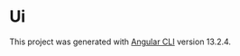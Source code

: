 # Ui

This project was generated with [Angular CLI](https://github.com/angular/angular-cli) version 13.2.4.
